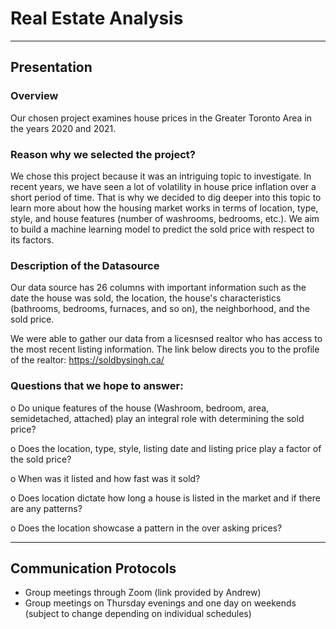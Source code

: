 # Real Estate Analysis
---

## Presentation

### Overview
Our chosen project examines house prices in the Greater Toronto Area in the years 2020 and 2021.

### Reason why we selected the project?
We chose this project because it was an intriguing topic to investigate. In recent years, we have seen a lot of volatility in house price inflation over a short period of time. That is why we decided to dig deeper into this topic to learn more about how the housing market works in terms of location, type, style, and house features (number of washrooms, bedrooms, etc.). We aim to build a machine learning model to predict the sold price with respect to its factors.

### Description of the Datasource
Our data source has 26 columns with important information such as the date the house was sold, the location, the house's characteristics (bathrooms, bedrooms, furnaces, and so on), the neighborhood, and the sold price. 

We were able to gather our data from a licesnsed realtor who has access to the most recent listing information. The link below directs you to the profile of the realtor:
https://soldbysingh.ca/

### Questions that we hope to answer: 
o	Do unique features of the house (Washroom, bedroom, area, semidetached, attached) play an integral role with determining the sold price?

o	Does the location, type, style, listing date and listing price play a factor of the sold price?

o	When was it listed and how fast was it sold? 

o	Does location dictate how long a house is listed in the market and if there are any patterns?

o	Does the location showcase a pattern in the over asking prices?

---

## Communication Protocols
- Group meetings through Zoom (link provided by Andrew)
- Group meetings on Thursday evenings and one day on weekends (subject to change depending on individual schedules)
